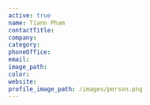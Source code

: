 ```yaml
---
active: true
name: Tiann Pham
contactTitle:
company:
category:
phoneOffice:
email:
image_path:
color:
website:
profile_image_path: /images/person.png
---
```

